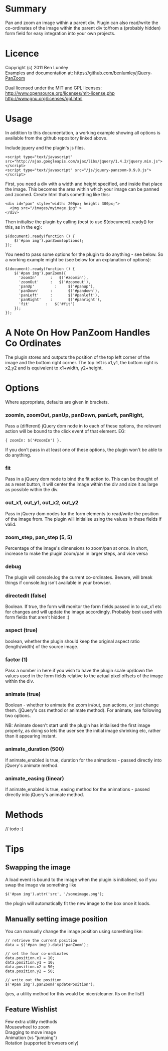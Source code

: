 # Summary #

Pan and zoom an image within a parent div. Plugin can also read/write the co-ordinates of the image within the parent div to/from a (probably hidden) form field for easy integration into your own projects.

# Licence #

Copyright (c) 2011 Ben Lumley  
Examples and documentation at: https://github.com/benlumley/jQuery-PanZoom  

Dual licensed under the MIT and GPL licenses:  
 http://www.opensource.org/licenses/mit-license.php  
 http://www.gnu.org/licenses/gpl.html

# Usage #

In addition to this documentation, a working example showing all options is available from the github repository linked above.

Include jquery and the plugin's js files.

    <script type="text/javascript" src="http://ajax.googleapis.com/ajax/libs/jquery/1.4.2/jquery.min.js"></script>
    <script type="text/javascript" src="/js/jquery-panzoom-0.9.0.js"></script>

First, you need a div with a width and height specified, and inside that place the image. This becomes the area within which your image can be panned and zoomed. Create html thats something like this:

    <div id="pan" style="width: 200px; height: 300px;">
      <img src="/images/myimage.jpg" >
    </div>

Then initialise the plugin by calling (best to use $(document).ready() for this, as in the eg):

    $(document).ready(function () {
    	$('#pan img').panZoom(options);
    });

You need to pass some options for the plugin to do anything - see below. So a working example might be (see below for an explanation of options):

    $(document).ready(function () {
    	$('#pan img').panZoom({
    	  'zoomIn'   	: 	$('#zoomin'),
    	  'zoomOut' 	: 	$('#zoomout'),
    	  'panUp'		  :		$('#panup'),
    	  'panDown'		:		$('#pandown'),
    	  'panLeft'		:		$('#panleft'),
    	  'panRight'	:		$('#panright'),
    	  'fit'       :   $('#fit')
    	});
    });

# A Note On How PanZoom Handles Co Ordinates #

The plugin stores and outputs the position of the top left corner of the image and the bottom right corner. The top left is x1,y1, the bottom right is x2,y2 and is equivalent to x1+width, y2+height.

# Options #

Where appropriate, defaults are given in brackets.

### zoomIn, zoomOut, panUp,  panDown, panLeft, panRight,

Pass a (different) jQuery dom node in to each of these options, the relevant action will be bound to the click event of that element. EG: 

    { zoomIn: $('#zoomIn') }. 

If you don't pass in at least one of these options, the plugin won't be able to do anything.

### fit

Pass in a jQuery dom node to bind the fit action to. This can be thought of as a reset button, it will center the image within the div and size it as large as possible within the div.

### out\_x1, out\_y1, out\_x2, out\_y2

Pass in jQuery dom nodes for the form elements to read/write the position of the image from. The plugin will initialise using the values in these fields if valid.

### zoom\_step, pan\_step (5, 5)

Percentage of the image's dimensions to zoom/pan at once. In short, increase to make the plugin zoom/pan in larger steps, and vice versa

### debug

The plugin will console.log the current co-ordinates. Beware, will break things if console.log isn't available in your browser.

### directedit (false)

Boolean. If true, the form will monitor the form fields passed in to out_x1 etc for changes and will update the image accordingly. Probably best used with form fields that aren't hidden :) 

### aspect (true)

boolean, whether the plugin should keep the original aspect ratio (length/width) of the source image.

### factor (1)

Pass a number in here if you wish to have the plugin scale up/down the values used in the form fields relative to the actual pixel offsets of the image within the div.

### animate (true)

Boolean - whether to animate the zoom in/out, pan actions, or just change them. (jQuery's css method or animate method). For animate, see following two options.

NB: Animate doesn't start until the plugin has initialised the first image properly, as doing so lets the user see the initial image shrinking etc, rather than it appearing instant. 

### animate\_duration (500)

If animate\_enabled is true, duration for the animations  - passed directly into jQuery's animate method.

### animate\_easing (linear)

If animate\_enabled is true, easing method for the animations  - passed directly into jQuery's animate method.

# Methods #

// todo :(

# Tips #

## Swapping the image ##

A load event is bound to the image when the plugin is initialised, so if you swap the image via something like

    $('#pan img').attr('src', '/someimage.png');

the plugin will automatically fit the new image to the box once it loads.

## Manually setting image position ##

You can manually change the image position using something like:

    // retrieve the current position
    data = $('#pan img').data('panZoom');

    // set the four co-ordinates
    data.position.x1 = 10;
    data.position.y1 = 10;
    data.position.x2 = 50;
    data.position.y2 = 50;

    // write out the position
    $('#pan img').panZoom('updatePosition');
    
(yes, a utility method for this would be nicer/cleaner. Its on the list!)

## Feature Wishlist

Few extra utility methods  
Mousewheel to zoom  
Dragging to move image  
Animation (vs "jumping")  
Rotation (supported browsers only)  



